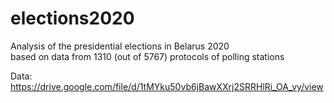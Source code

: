 # elections2020
Analysis of the presidential elections in Belarus 2020 <br/>
based on data from 1310 (out of 5767) protocols of polling stations

Data: https://drive.google.com/file/d/1tMYku50vb6jBawXXrj2SRRHlRi_OA_vy/view
